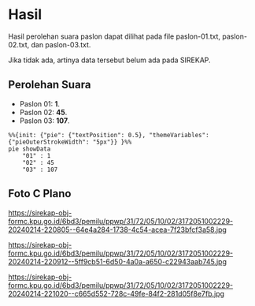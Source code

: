 # Hasil

Hasil perolehan suara paslon dapat dilihat pada file paslon-01.txt, paslon-02.txt, dan paslon-03.txt.

Jika tidak ada, artinya data tersebut belum ada pada SIREKAP.

## Perolehan Suara

 * Paslon 01: **1**.
 * Paslon 02: **45**.
 * Paslon 03: **107**.

```mermaid
%%{init: {"pie": {"textPosition": 0.5}, "themeVariables": {"pieOuterStrokeWidth": "5px"}} }%%
pie showData
    "01" : 1
    "02" : 45
    "03" : 107
```
## Foto C Plano

https://sirekap-obj-formc.kpu.go.id/6bd3/pemilu/ppwp/31/72/05/10/02/3172051002229-20240214-220805--64e4a284-1738-4c54-acea-7f23bfcf3a58.jpg

https://sirekap-obj-formc.kpu.go.id/6bd3/pemilu/ppwp/31/72/05/10/02/3172051002229-20240214-220912--5ff9cb51-6d50-4a0a-a650-c22943aab745.jpg

https://sirekap-obj-formc.kpu.go.id/6bd3/pemilu/ppwp/31/72/05/10/02/3172051002229-20240214-221020--c665d552-728c-49fe-84f2-281d05f8e7fb.jpg
